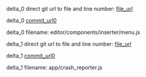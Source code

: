 delta_0 direct git url to file and line number: [file_url](https://www.github.com/WordPress/gutenberg/commit/153adb2a193f4ca56d0ff783ac5faf80b26a6af4/#diff-e2d8981992656cb2e77dcc17a1c5cdb7b360f26b482a71f5322f0487ecabf1fcL50)

delta_0 [commit_url0](https://www.github.com/WordPress/gutenberg/commit/153adb2a193f4ca56d0ff783ac5faf80b26a6af4)

delta_0 filename: editor/components/inserter/menu.js



delta_1 direct git url to file and line number: [file_url](https://www.github.com/irccloud/irccloud-desktop/commit/583dce6f451bf363dbb229cc5cb26b152e8edd9e/#diff-330bae4770cc69cec07e63aab4fd292793a6ce75170be92aa8fd9c38226ad8c6L67)

delta_1 [commit_url0](https://www.github.com/irccloud/irccloud-desktop/commit/583dce6f451bf363dbb229cc5cb26b152e8edd9e)

delta_1 filename: app/crash_reporter.js



